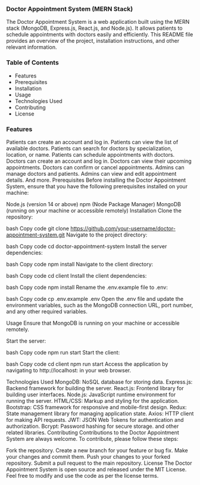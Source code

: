 ### Doctor Appointment System (MERN Stack)

The Doctor Appointment System is a web application built using the MERN stack (MongoDB, Express.js, React.js, and Node.js). It allows patients to schedule appointments with doctors easily and efficiently. This README file provides an overview of the project, installation instructions, and other relevant information.

### Table of Contents
- Features
- Prerequisites
- Installation
- Usage
- Technologies Used
- Contributing
- License

### Features
Patients can create an account and log in.
Patients can view the list of available doctors.
Patients can search for doctors by specialization, location, or name.
Patients can schedule appointments with doctors.
Doctors can create an account and log in.
Doctors can view their upcoming appointments.
Doctors can confirm or cancel appointments.
Admins can manage doctors and patients.
Admins can view and edit appointment details.
And more.
Prerequisites
Before installing the Doctor Appointment System, ensure that you have the following prerequisites installed on your machine:

Node.js (version 14 or above)
npm (Node Package Manager)
MongoDB (running on your machine or accessible remotely)
Installation
Clone the repository:

bash
Copy code
git clone https://github.com/your-username/doctor-appointment-system.git
Navigate to the project directory:

bash
Copy code
cd doctor-appointment-system
Install the server dependencies:

bash
Copy code
npm install
Navigate to the client directory:

bash
Copy code
cd client
Install the client dependencies:

bash
Copy code
npm install
Rename the .env.example file to .env:

bash
Copy code
cp .env.example .env
Open the .env file and update the environment variables, such as the MongoDB connection URL, port number, and any other required variables.

Usage
Ensure that MongoDB is running on your machine or accessible remotely.

Start the server:

bash
Copy code
npm run start
Start the client:

bash
Copy code
cd client
npm run start
Access the application by navigating to http://localhost:<PORT> in your web browser.

Technologies Used
MongoDB: NoSQL database for storing data.
Express.js: Backend framework for building the server.
React.js: Frontend library for building user interfaces.
Node.js: JavaScript runtime environment for running the server.
HTML/CSS: Markup and styling for the application.
Bootstrap: CSS framework for responsive and mobile-first design.
Redux: State management library for managing application state.
Axios: HTTP client for making API requests.
JWT: JSON Web Tokens for authentication and authorization.
Bcrypt: Password hashing for secure storage.
and other related libraries.
Contributing
Contributions to the Doctor Appointment System are always welcome. To contribute, please follow these steps:

Fork the repository.
Create a new branch for your feature or bug fix.
Make your changes and commit them.
Push your changes to your forked repository.
Submit a pull request to the main repository.
License
The Doctor Appointment System is open source and released under the MIT License. Feel free to modify and use the code as per the license terms.